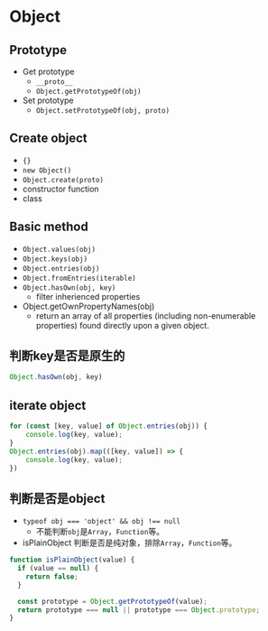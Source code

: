 # Object

## Prototype

- Get prototype
  - `__proto__`
  - `Object.getPrototypeOf(obj)`
- Set prototype
  - `Object.setPrototypeOf(obj, proto)`

## Create object

- `{}`
- `new Object()`
- `Object.create(proto)`
- constructor function
- class

## Basic method
- `Object.values(obj)`
- `Object.keys(obj)`
- `Object.entries(obj)`
- `Object.fromEntries(iterable)`
- `Object.hasOwn(obj, key)`
  - filter inherienced properties
- Object.getOwnPropertyNames(obj)
  - return an array of all properties (including non-enumerable properties) found directly upon a given object.


## 判断key是否是原生的

```js
Object.hasOwn(obj, key)
```

## iterate object

```js
for (const [key, value] of Object.entries(obj)) {
    console.log(key, value);
}
Object.entries(obj).map(([key, value]) => {
    console.log(key, value);
})
```

## 判断是否是object

- `typeof obj === 'object' && obj !== null`
  - 不能判断`obj`是`Array`，`Function`等。
- isPlainObject 判断是否是纯对象，排除`Array`，`Function`等。

```js
function isPlainObject(value) {
  if (value == null) {
    return false;
  }

  const prototype = Object.getPrototypeOf(value);
  return prototype === null || prototype === Object.prototype;
}
```